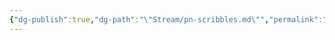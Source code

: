 ```yaml
---
{"dg-publish":true,"dg-path":"\"Stream/pn-scribbles.md\"","permalink":"/stream/pn-scribbles/","title":"scribbles","created":"2023-12-31T04:02:36.537-08:00","updated":"2023-12-31T04:08:49.468-08:00"}
---
```



